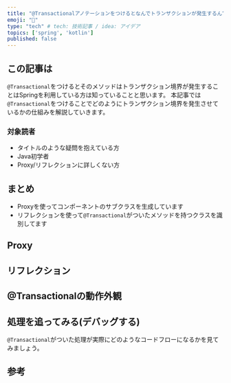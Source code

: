 ```yaml
---
title: "@Transactionalアノテーションをつけるとなんでトランザクションが発生するんですか？から始めるSpringの動作原理"
emoji: "🐡"
type: "tech" # tech: 技術記事 / idea: アイデア
topics: ['spring', 'kotlin']
published: false
---
```

## この記事は
`@Transactional`をつけるとそのメソッドはトランザクション境界が発生することはSpringを利用している方は知っていることと思います。
本記事では`@Transactional`をつけることでどのようにトランザクション境界を発生させているかの仕組みを解説していきます。

### 対象読者
* タイトルのような疑問を抱えている方
* Java初学者
* Proxy/リフレクションに詳しくない方

## まとめ
* Proxyを使ってコンポーネントのサブクラスを生成しています
* リフレクションを使って`@Transactional`がついたメソッドを持つクラスを識別してます

## Proxy

## リフレクション

## @Transactionalの動作外観

## 処理を追ってみる(デバッグする)
`@Transactional`がついた処理が実際にどのようなコードフローになるかを見てみましょう。

## 参考
